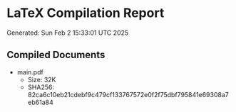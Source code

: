 # LaTeX Compilation Report
Generated: Sun Feb  2 15:33:01 UTC 2025
## Compiled Documents
- main.pdf
  - Size: 32K
  - SHA256: 82ca6c10eb21cdebf9c479cf133767572e0f2f75dbf795841e69308a7eb61a84
